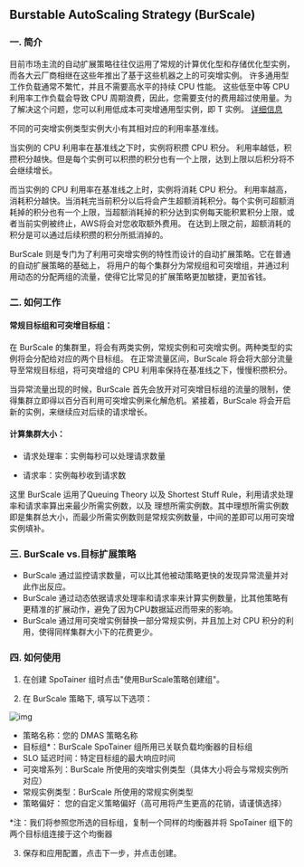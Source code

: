 ## Burstable AutoScaling Strategy (BurScale)

### 一. 简介

目前市场主流的自动扩展策略往往仅运用了常规的计算优化型和存储优化型实例，而各大云厂商相继在这些年推出了基于这些机器之上的可突增实例。 许多通用型工作负载通常不繁忙，并且不需要高水平的持续 CPU 性能。
这些低至中等 CPU 利用率工作负载会导致 CPU 周期浪费，因此，您需要支付的费用超过使用量。为了解决这个问题，您可以利用低成本可突增通用型实例，即 T 实例。
[详细信息](https://docs.aws.amazon.com/zh_cn/AWSEC2/latest/UserGuide/burstable-performance-instances.html)

不同的可突增实例类型实例大小有其相对应的利用率基准线。

当实例的 CPU 利用率在基准线之下时，实例将积攒 CPU 积分。
利用率越低，积攒积分越快。但是每个实例可以积攒的积分也有一个上限，达到上限以后积分将不会继续增长。

而当实例的 CPU 利用率在基准线之上时，实例将消耗 CPU 积分。
利用率越高，消耗积分越快。当消耗完当前积分以后将会产生超额消耗积分。每个实例可超额消耗掉的积分也有一个上限，当超额消耗掉的积分达到实例每天能积累积分上限，或者当前实例被终止，AWS将会对您收取额外费用。
在达到上限之前，超额消耗的积分是可以通过后续积攒的积分所抵消掉的。

BurScale 则是专门为了利用可突增实例的特性而设计的自动扩展策略。它在普通的自动扩展策略的基础上，
将用户的每个集群分为常规组和可突增组，并通过利用动态的分配两组的流量，使得它比常见的扩展策略更加敏捷，更加省钱。


### 二. 如何工作

#### 常规目标组和可突增目标组： 
在 BurScale 的集群里，将会有两类实例，常规实例和可突增实例。两种类型的实例将会分配给对应的两个目标组。
在正常流量区间，BurScale 将会将大部分流量导至常规目标组，将可突增组的 CPU 利用率保持在基准线之下，慢慢积攒积分。

当异常流量出现的时候，BurScale 首先会放开对可突增目标组的流量的限制，使得集群立即得以百分百利用可突增实例来化解危机。紧接着，BurScale 将会开启新的实例，来继续应对后续的请求增长。


#### 计算集群大小：
* 请求处理率：实例每秒可以处理请求数量

* 请求率：实例每秒收到请求数

这里 BurScale 运用了Queuing Theory 以及 Shortest Stuff Rule，利用请求处理率和请求率算出来最少所需实例数，以及
理想所需实例数。其中理想所需实例数即是集群总大小，而最少所需实例数则是常规实例数量，中间的差即可以用可突增实例填补。

### 三. BurScale vs.目标扩展策略

- BurScale 通过监控请求数量，可以比其他被动策略更快的发现异常流量并对此作出反应。
- BurScale 通过动态依据请求处理率和请求率来计算实例数量，比其他策略有更精准的扩展动作，避免了因为CPU数据延迟而带来的影响。
- BurScale 通过用可突增实例替换一部分常规实例，并且加上对 CPU 积分的利用，使得同样集群大小下的花费更少。

### 四. 如何使用

1. 在创建 SpoTainer 组时点击"使用BurScale策略创建组"。

2. 在 BurScale 策略下, 填写以下选项：

![img](../_images/burscale/burscale_menu.png)

* 策略名称：您的 DMAS 策略名称
* 目标组*：BurScale SpoTainer 组所用已关联负载均衡器的目标组
* SLO 延迟时间：特定目标组的最大响应时间
* 可突增系列：BurScale 所使用的突增实例类型（具体大小将会与常规实例所对应）
* 常规实例类型：BurScale 所使用的常规实例类型
* 策略偏好： 您的自定义策略偏好（高可用将产生更高的花销，请谨慎选择）

*注：我们将参照您所选的目标组，复制一个同样的均衡器并将 SpoTainer 组下的两个目标组连接于这个均衡器
   
3. 保存和应用配置，点击下一步，并点击创建。 